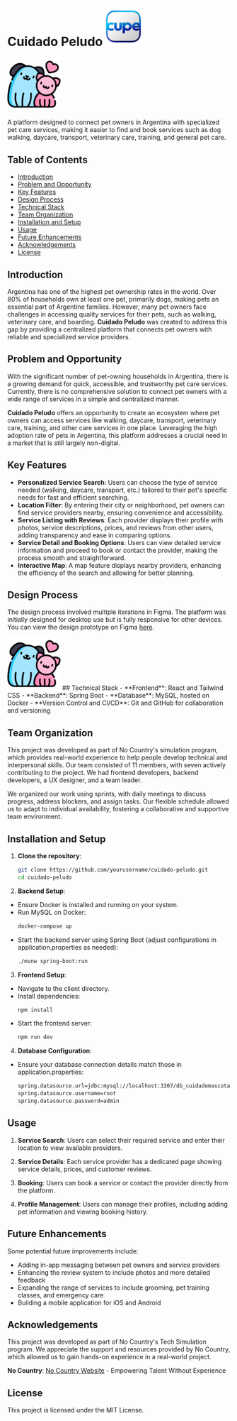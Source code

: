# Cuidado Peludo <img src="https://raw.githubusercontent.com/No-Country-simulation/PetsCare_c21-09-ft-node-react/refs/heads/desarrollo/src/assets/logo.png?token=GHSAT0AAAAAACYBE5IVIMUE52IS5WKBQJSMZZECBMA" alt="Cuidado Peludo Logo" width="80"/>

<img src="https://raw.githubusercontent.com/No-Country-simulation/PetsCare_c21-09-ft-node-react/refs/heads/desarrollo/src/assets/dog.png?token=GHSAT0AAAAAACYBE5IUNZQQORWQV7OUUDE6ZZECJEQ" alt="Cuidado Peludo pets" width="120"/>


A platform designed to connect pet owners in Argentina with specialized pet care services, making it easier to find and book services such as dog walking, daycare, transport, veterinary care, training, and general pet care.

## Table of Contents
- [Introduction](#introduction)
- [Problem and Opportunity](#problem-and-opportunity)
- [Key Features](#key-features)
- [Design Process](#design-process)
- [Technical Stack](#technical-stack)
- [Team Organization](#team-organization)
- [Installation and Setup](#installation-and-setup)
- [Usage](#usage)
- [Future Enhancements](#future-enhancements)
- [Acknowledgements](#acknowledgements)
- [License](#license)

## Introduction
Argentina has one of the highest pet ownership rates in the world. Over 80% of households own at least one pet, primarily dogs, making pets an essential part of Argentine families. However, many pet owners face challenges in accessing quality services for their pets, such as walking, veterinary care, and boarding. **Cuidado Peludo** was created to address this gap by providing a centralized platform that connects pet owners with reliable and specialized service providers.

## Problem and Opportunity
With the significant number of pet-owning households in Argentina, there is a growing demand for quick, accessible, and trustworthy pet care services. Currently, there is no comprehensive solution to connect pet owners with a wide range of services in a simple and centralized manner.

**Cuidado Peludo** offers an opportunity to create an ecosystem where pet owners can access services like walking, daycare, transport, veterinary care, training, and other care services in one place. Leveraging the high adoption rate of pets in Argentina, this platform addresses a crucial need in a market that is still largely non-digital.

## Key Features
- **Personalized Service Search**: Users can choose the type of service needed (walking, daycare, transport, etc.) tailored to their pet's specific needs for fast and efficient searching.
- **Location Filter**: By entering their city or neighborhood, pet owners can find service providers nearby, ensuring convenience and accessibility.
- **Service Listing with Reviews**: Each provider displays their profile with photos, service descriptions, prices, and reviews from other users, adding transparency and ease in comparing options.
- **Service Detail and Booking Options**: Users can view detailed service information and proceed to book or contact the provider, making the process smooth and straightforward.
- **Interactive Map**: A map feature displays nearby providers, enhancing the efficiency of the search and allowing for better planning.

## Design Process
The design process involved multiple iterations in Figma. The platform was initially designed for desktop use but is fully responsive for other devices. You can view the design prototype on Figma [here](https://www.figma.com/proto/DvdKKnVCzvJcJ0WDmiPZYj/Proyecto-Cuidado-Peludo-1?node-id=2015-1029&node-type=canvas&t=tfgiYaMGA38A4cRl-1&scaling=min-zoom&content-scaling=fixed&page-id=2001%3A571&starting-point-node-id=2015%3A1029).

<img src="https://raw.githubusercontent.com/No-Country-simulation/PetsCare_c21-09-ft-node-react/refs/heads/desarrollo/src/assets/dog.png?token=GHSAT0AAAAAACYBE5IUNZQQORWQV7OUUDE6ZZECJEQ" alt="Cuidado Peludo pets" width="120"/>
## Technical Stack
- **Frontend**: React and Tailwind CSS
- **Backend**: Spring Boot
- **Database**: MySQL, hosted on Docker
- **Version Control and CI/CD**: Git and GitHub for collaboration and versioning

## Team Organization
This project was developed as part of No Country's simulation program, which provides real-world experience to help people develop technical and interpersonal skills. Our team consisted of 11 members, with seven actively contributing to the project. We had frontend developers, backend developers, a UX designer, and a team leader.

We organized our work using sprints, with daily meetings to discuss progress, address blockers, and assign tasks. Our flexible schedule allowed us to adapt to individual availability, fostering a collaborative and supportive team environment.

## Installation and Setup

1. **Clone the repository**:
   ```bash
   git clone https://github.com/yourusername/cuidado-peludo.git
   cd cuidado-peludo

2. **Backend Setup**:
- Ensure Docker is installed and running on your system. 
- Run MySQL on Docker:
   ```bash
   docker-compose up
- Start the backend server using Spring Boot (adjust configurations in application.properties as needed):
   ```bash
  ./mvnw spring-boot:run
  
3. **Frontend Setup**:
- Navigate to the client directory.
- Install dependencies:
   ```bash
   npm install

- Start the frontend server:
   ```bash
  npm run dev

4. **Database Configuration**:
- Ensure your database connection details match those in application.properties:
   ```bash
  spring.datasource.url=jdbc:mysql://localhost:3307/db_cuidadomascotas
  spring.datasource.username=root
  spring.datasource.password=admin
  
## Usage

1. **Service Search**: Users can select their required service and enter their location to view available providers. 

2. **Service Details**: Each service provider has a dedicated page showing service details, prices, and customer reviews.

3. **Booking**: Users can book a service or contact the provider directly from the platform.

4. **Profile Management**: Users can manage their profiles, including adding pet information and viewing booking history.

## Future Enhancements

Some potential future improvements include:

- Adding in-app messaging between pet owners and service providers
- Enhancing the review system to include photos and more detailed feedback 
- Expanding the range of services to include grooming, pet training classes, and emergency care 
- Building a mobile application for iOS and Android

## Acknowledgements

This project was developed as part of No Country's Tech Simulation program. We appreciate the support and resources provided by No Country, which allowed us to gain hands-on experience in a real-world project.

**No Country**: [No Country Website](https://www.nocountry.tech) - Empowering Talent Without Experience

## License

This project is licensed under the MIT License.